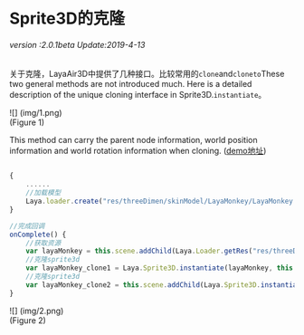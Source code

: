 # Sprite3D的克隆

###### *version :2.0.1beta   Update:2019-4-13*


关于克隆，LayaAir3D中提供了几种接口。比较常用的`clone`and`cloneto`These two general methods are not introduced much. Here is a detailed description of the unique cloning interface in Sprite3D.`instantiate`。

![] (img/1.png)<br> (Figure 1)

This method can carry the parent node information, world position information and world rotation information when cloning. ([demo地址](https://layaair.ldc.layabox.com/demo2/?language=ch&category=3d&group=Sprite3D&name=Sprite3DClone))


```typescript

{
    ......
    //加载模型
    Laya.loader.create("res/threeDimen/skinModel/LayaMonkey/LayaMonkey.lh", Laya.Handler.create(this, this.onComplete));
}

//完成回调
onComplete() {
    //获取资源
    var layaMonkey = this.scene.addChild(Laya.Loader.getRes("res/threeDimen/skinModel/LayaMonkey/LayaMonkey.lh"));
    //克隆sprite3d
    var layaMonkey_clone1 = Laya.Sprite3D.instantiate(layaMonkey, this.scene, false, new Laya.Vector3(0.6, 0, 0));
    //克隆sprite3d
    var layaMonkey_clone2 = this.scene.addChild(Laya.Sprite3D.instantiate(layaMonkey, null, false, new Laya.Vector3( -0.6, 0, 0)));
}
```


![] (img/2.png)<br> (Figure 2)
